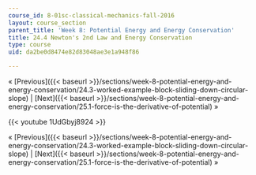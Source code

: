 ```yaml
---
course_id: 8-01sc-classical-mechanics-fall-2016
layout: course_section
parent_title: 'Week 8: Potential Energy and Energy Conservation'
title: 24.4 Newton's 2nd Law and Energy Conservation
type: course
uid: da2be0d8474e82d83048ae3e1a948f86

---
```


« [Previous]({{< baseurl >}}/sections/week-8-potential-energy-and-energy-conservation/24.3-worked-example-block-sliding-down-circular-slope) | [Next]({{< baseurl >}}/sections/week-8-potential-energy-and-energy-conservation/25.1-force-is-the-derivative-of-potential) »

{{< youtube 1UdGbyj8924 >}}

« [Previous]({{< baseurl >}}/sections/week-8-potential-energy-and-energy-conservation/24.3-worked-example-block-sliding-down-circular-slope) | [Next]({{< baseurl >}}/sections/week-8-potential-energy-and-energy-conservation/25.1-force-is-the-derivative-of-potential) »